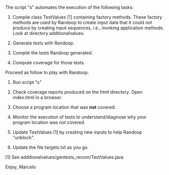 The script "s" automates the execution of the following tasks:

  1. Compile class TestValues [1] containing factory methods. These
  factory methods are used by Randoop to create input data that it
  could *not* produce by creating input sequences, i.e., invoking
  application methods. Look at directory additionalvalues.

  2. Generate tests with Randoop.

  3. Compile the tests Randoop generated.

  4. Compute coverage for those tests.

Proceed as follow to play with Randoop:

  1. Run script "s"

  2. Check coverage reports produced on the html directory. Open
  index.html in a browser.

  3. Choose a program location that was **not** covered.

  4. Monitor the execution of tests to understand/diagnose why your
  program location was not covered.

  5. Update TestValues [1] by creating new inputs to help Randoop
  "unblock".

  4. Update the file targets.txt as you go.

[1] See additionalvalues/gentests_recom/TestValues.java

Enjoy,
Marcelo